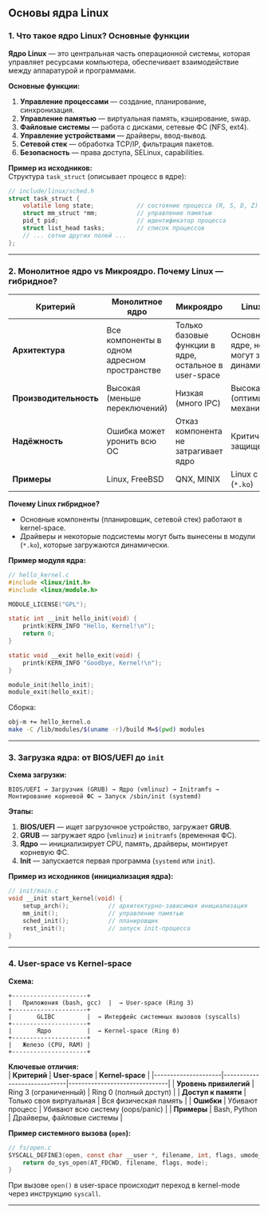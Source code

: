 ## **Основы ядра Linux**  

### **1. Что такое ядро Linux? Основные функции**  

**Ядро Linux** — это центральная часть операционной системы, которая управляет ресурсами компьютера, обеспечивает взаимодействие между аппаратурой и программами.  

**Основные функции:**  
1. **Управление процессами** — создание, планирование, синхронизация.  
2. **Управление памятью** — виртуальная память, кэширование, swap.  
3. **Файловые системы** — работа с дисками, сетевые ФС (NFS, ext4).  
4. **Управление устройствами** — драйверы, ввод-вывод.  
5. **Сетевой стек** — обработка TCP/IP, фильтрация пакетов.  
6. **Безопасность** — права доступа, SELinux, capabilities.  

**Пример из исходников:**  
Структура `task_struct` (описывает процесс в ядре):  
```c
// include/linux/sched.h
struct task_struct {
    volatile long state;            // состояние процесса (R, S, D, Z)
    struct mm_struct *mm;           // управление памятью
    pid_t pid;                      // идентификатор процесса
    struct list_head tasks;         // список процессов
    // ... сотни других полей ...
};
```

---

### **2. Монолитное ядро vs Микроядро. Почему Linux — гибридное?**  

| **Критерий**       | **Монолитное ядро**               | **Микроядро**                     | **Linux (гибрид)**                |
|--------------------|-----------------------------------|-----------------------------------|-----------------------------------|
| **Архитектура**    | Все компоненты в одном адресном пространстве | Только базовые функции в ядре, остальное в user-space | Основные части в ядре, но модули могут загружаться динамически |
| **Производительность** | Высокая (меньше переключений) | Низкая (много IPC)               | Высокая (оптимизированные механизмы) |
| **Надёжность**     | Ошибка может уронить всю ОС       | Отказ компонента не затрагивает ядро | Критические части защищены |
| **Примеры**        | Linux, FreeBSD                    | QNX, MINIX                       | Linux с модулями (`*.ko`) |

**Почему Linux гибридное?**  
- Основные компоненты (планировщик, сетевой стек) работают в kernel-space.  
- Драйверы и некоторые подсистемы могут быть вынесены в модули (`*.ko`), которые загружаются динамически.  

**Пример модуля ядра:**  
```c
// hello_kernel.c
#include <linux/init.h>
#include <linux/module.h>

MODULE_LICENSE("GPL");

static int __init hello_init(void) {
    printk(KERN_INFO "Hello, Kernel!\n");
    return 0;
}

static void __exit hello_exit(void) {
    printk(KERN_INFO "Goodbye, Kernel!\n");
}

module_init(hello_init);
module_exit(hello_exit);
```
Сборка:  
```bash
obj-m += hello_kernel.o
make -C /lib/modules/$(uname -r)/build M=$(pwd) modules
```

---

### **3. Загрузка ядра: от BIOS/UEFI до `init`**  

**Схема загрузки:**  
```
BIOS/UEFI → Загрузчик (GRUB) → Ядро (vmlinuz) → Initramfs → Монтирование корневой ФС → Запуск /sbin/init (systemd)
```

**Этапы:**  
1. **BIOS/UEFI** — ищет загрузочное устройство, загружает **GRUB**.  
2. **GRUB** — загружает ядро (`vmlinuz`) и `initramfs` (временная ФС).  
3. **Ядро** — инициализирует CPU, память, драйверы, монтирует корневую ФС.  
4. **Init** — запускается первая программа (`systemd` или `init`).  

**Пример из исходников (инициализация ядра):**  
```c
// init/main.c
void __init start_kernel(void) {
    setup_arch();           // архитектурно-зависимая инициализация
    mm_init();              // управление памятью
    sched_init();           // планировщик
    rest_init();            // запуск init-процесса
}
```

---

### **4. User-space vs Kernel-space**  

**Схема:**  
```
+---------------------+
|   Приложения (bash, gcc)  |  → User-space (Ring 3)
+---------------------+
|       GLIBC         |  → Интерфейс системных вызовов (syscalls)
+---------------------+
|       Ядро          |  → Kernel-space (Ring 0)
+---------------------+
|   Железо (CPU, RAM) |
+---------------------+
```

**Ключевые отличия:**  
| **Критерий**        | **User-space**               | **Kernel-space**              |
|---------------------|-----------------------------|-------------------------------|
| **Уровень привилегий** | Ring 3 (ограниченный)     | Ring 0 (полный доступ)       |
| **Доступ к памяти** | Только своя виртуальная     | Вся физическая память        |
| **Ошибки**          | Убивают процесс             | Убивают всю систему (oops/panic) |
| **Примеры**         | Bash, Python               | Драйверы, файловые системы   |

**Пример системного вызова (`open`):**  
```c
// fs/open.c
SYSCALL_DEFINE3(open, const char __user *, filename, int, flags, umode_t, mode) {
    return do_sys_open(AT_FDCWD, filename, flags, mode);
}
```
При вызове `open()` в user-space происходит переход в kernel-mode через инструкцию `syscall`.  

---
